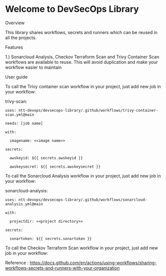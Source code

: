 # Welcome to DevSecOps Library

Overview

This library shares workflows, secrets and runners which can be reused in all the projects.  

Features

1.) Sonarcloud Analysis, Checkov Terraform Scan and Trivy Container Scan workflows are available to reuse. This will avoid duplication and make your workflow easier to maintain

User guide

To call the Trivy container scan workflow in your project, just add new job in your workflow:

  trivy-scan:
  
    uses: ntt-devops/devsecops-library/.github/workflows/trivy-container-scan.yml@main
    
    needs: [job name]
    
    with:
    
      imagename: <<image name>>
      
    secrets:
    
      awskeyid: ${{ secrets.awskeyid }}
      
      awskeysecret: ${{ secrets.awskeysecret }}    
      
      
To call the Sonarcloud Analysis workflow in your project, just add new job in your workflow:   
   
   sonarcloud-analysis:
   
    uses: ntt-devops/devsecops-library/.github/workflows/sonarcloud-analysis.yml@main
    
    with:
    
      projectdir: <<project directory>>
      
    secrets:
    
      sonartoken: ${{ secrets.sonartoken }}    
      

To call the Checkov Terraform Scan workflow in your project, just add new job in your workflow:   


Reference : https://docs.github.com/en/actions/using-workflows/sharing-workflows-secrets-and-runners-with-your-organization
